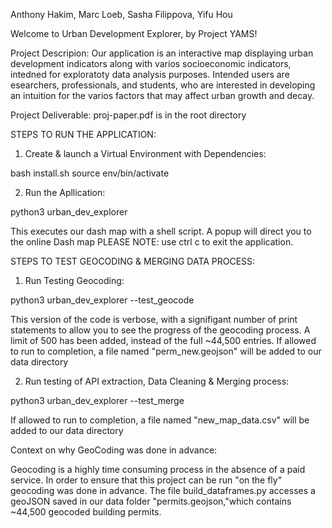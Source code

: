 Anthony Hakim, Marc Loeb, Sasha Filippova, Yifu Hou

Welcome to Urban Development Explorer, by Project YAMS!

Project Descripion:
Our application is an interactive map displaying urban development indicators
along with varios socioeconomic indicators, intedned for exploratoty data 
analysis purposes. Intended users are esearchers, professionals, 
and students, who are interested in developing an intuition for the varios
factors that may affect urban growth and decay.


Project Deliverable:
proj-paper.pdf is in the root directory


STEPS TO RUN THE APPLICATION:

1. Create & launch a Virtual Environment with Dependencies:

bash install.sh
source env/bin/activate

2. Run the Apllication:

python3 urban_dev_explorer

This executes our dash map with a shell script.
A popup will direct you to the online Dash map
PLEASE NOTE: use ctrl c to exit the application.


STEPS TO TEST GEOCODING & MERGING DATA PROCESS:

1. Run Testing Geocoding:

python3 urban_dev_explorer --test_geocode

This version of the code is verbose, with a signifigant number of print 
statements to allow you to see the progress of the geocoding process. A limit of 500 has been added, instead of the full ~44,500 entries. If allowed to run to completion, a file named "perm_new.geojson" will be added to our data directory


2. Run testing of API extraction, Data Cleaning & Merging process:

python3 urban_dev_explorer --test_merge

If allowed to run to completion, a file named "new_map_data.csv"
will be added to our data directory



Context on why GeoCoding was done in advance:

Geocoding is a highly time consuming process in the absence of a paid service.
In order to ensure that this project can be run "on the fly" geocoding was 
done in advance. The file build_dataframes.py accesses a geoJSON saved in 
our data folder "permits.geojson,"which contains ~44,500 geocoded building 
permits.
